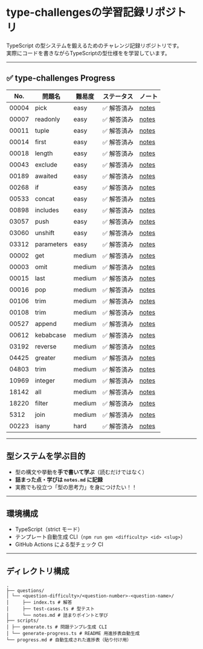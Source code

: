 # type-challengesの学習記録リポジトリ

TypeScript の型システムを鍛えるためのチャレンジ記録リポジトリです。  
実際にコードを書きながらTypeScriptの型仕様をを学習しています。

---

<!--progress-start-->

## ✅ type-challenges Progress

| No. | 問題名 | 難易度 | ステータス | ノート |
|-----|--------|--------|------------|--------|
| 00004 | pick | easy | ✅ 解答済み | [notes](./questions/easy/00004-pick/notes.md) |
| 00007 | readonly | easy | ✅ 解答済み | [notes](./questions/easy/00007-readonly/notes.md) |
| 00011 | tuple | easy | ✅ 解答済み | [notes](./questions/easy/00011-tuple-to-object/notes.md) |
| 00014 | first | easy | ✅ 解答済み | [notes](./questions/easy/00014-first-of-array/notes.md) |
| 00018 | length | easy | ✅ 解答済み | [notes](./questions/easy/00018-length-of-tuple/notes.md) |
| 00043 | exclude | easy | ✅ 解答済み | [notes](./questions/easy/00043-exclude/notes.md) |
| 00189 | awaited | easy | ✅ 解答済み | [notes](./questions/easy/00189-awaited/notes.md) |
| 00268 | if | easy | ✅ 解答済み | [notes](./questions/easy/00268-if/notes.md) |
| 00533 | concat | easy | ✅ 解答済み | [notes](./questions/easy/00533-concat/notes.md) |
| 00898 | includes | easy | ✅ 解答済み | [notes](./questions/easy/00898-includes/notes.md) |
| 03057 | push | easy | ✅ 解答済み | [notes](./questions/easy/03057-push/notes.md) |
| 03060 | unshift | easy | ✅ 解答済み | [notes](./questions/easy/03060-unshift/notes.md) |
| 03312 | parameters | easy | ✅ 解答済み | [notes](./questions/easy/03312-parameters/notes.md) |
| 00002 | get | medium | ✅ 解答済み | [notes](./questions/medium/00002-get-return-type/notes.md) |
| 00003 | omit | medium | ✅ 解答済み | [notes](./questions/medium/00003-omit/notes.md) |
| 00015 | last | medium | ✅ 解答済み | [notes](./questions/medium/00015-last-of-array/notes.md) |
| 00016 | pop | medium | ✅ 解答済み | [notes](./questions/medium/00016-pop/notes.md) |
| 00106 | trim | medium | ✅ 解答済み | [notes](./questions/medium/00106-trim-left/notes.md) |
| 00108 | trim | medium | ✅ 解答済み | [notes](./questions/medium/00108-trim/notes.md) |
| 00527 | append | medium | ✅ 解答済み | [notes](./questions/medium/00527-append-to-object/notes.md) |
| 00612 | kebabcase | medium | ✅ 解答済み | [notes](./questions/medium/00612-kebabcase/notes.md) |
| 03192 | reverse | medium | ✅ 解答済み | [notes](./questions/medium/03192-reverse/notes.md) |
| 04425 | greater | medium | ✅ 解答済み | [notes](./questions/medium/04425-greater-than/notes.md) |
| 04803 | trim | medium | ✅ 解答済み | [notes](./questions/medium/04803-trim-right/notes.md) |
| 10969 | integer | medium | ✅ 解答済み | [notes](./questions/medium/10969-integer/notes.md) |
| 18142 | all | medium | ✅ 解答済み | [notes](./questions/medium/18142-all/notes.md) |
| 18220 | filter | medium | ✅ 解答済み | [notes](./questions/medium/18220-filter/notes.md) |
| 5312 | join | medium | ✅ 解答済み | [notes](./questions/medium/5312-join/notes.md) |
| 00223 | isany | hard | ✅ 解答済み | [notes](./questions/hard/00223-isany/notes.md) |

<!--progress-end-->

---

## 型システムを学ぶ目的

- 型の構文や挙動を**手で書いて学ぶ**（読むだけではなく）
- **詰まった点・学びは `notes.md` に記録**
- 実務でも役立つ「型の思考力」を身につけたい！！

---

## 環境構成

- TypeScript（strict モード）
- テンプレート自動生成 CLI（`npm run gen <difficulty> <id> <slug>`）
- GitHub Actions による型チェック CI

---

## ディレクトリ構成

```
.
├── questions/
│ └── <question-difficulty>/<question-number>-<question-name>/
│     ├── index.ts # 解答
│     ├── test-cases.ts # 型テスト
│     └── notes.md # 詰まりポイントと学び
├── scripts/
│ ├── generate.ts # 問題テンプレ生成 CLI
│ └── generate-progress.ts # README 用進捗表自動生成
└── progress.md # 自動生成された進捗表（貼り付け用）
```
